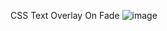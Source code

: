 CSS Text Overlay On Fade
![image](https://github.com/sivaraj47/CSS-Text-Overly-on-Fade/assets/9676262/d7681e26-76ed-4f49-a4cd-73162fb3e463)

